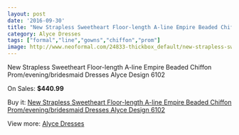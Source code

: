 ```yaml
---
layout: post
date: '2016-09-30'
title: "New Strapless Sweetheart Floor-length A-line Empire Beaded Chiffon Prom/evening/bridesmaid Dresses Alyce Design 6102"
category: Alyce Dresses
tags: ["formal","line","gowns","chiffon","prom"]
image: http://www.neoformal.com/24833-thickbox_default/new-strapless-sweetheart-floor-length-a-line-empire-beaded-chiffon-prom-evening-bridesmaid-dresses-alyce-design-6102.jpg
---
```

New Strapless Sweetheart Floor-length A-line Empire Beaded Chiffon Prom/evening/bridesmaid Dresses Alyce Design 6102

On Sales: **$440.99**
<a href="https://www.neoformal.com/en/alyce-dresses/8447-new-strapless-sweetheart-floor-length-a-line-empire-beaded-chiffon-prom-evening-bridesmaid-dresses-alyce-design-6102.html"><amp-img layout="responsive" width="600" height="600" src="//www.neoformal.com/24833-thickbox_default/new-strapless-sweetheart-floor-length-a-line-empire-beaded-chiffon-prom-evening-bridesmaid-dresses-alyce-design-6102.jpg" alt="New Strapless Sweetheart Floor-length A-line Empire Beaded Chiffon Prom/evening/bridesmaid Dresses Alyce Design 6102 0" /></a>
<a href="https://www.neoformal.com/en/alyce-dresses/8447-new-strapless-sweetheart-floor-length-a-line-empire-beaded-chiffon-prom-evening-bridesmaid-dresses-alyce-design-6102.html"><amp-img layout="responsive" width="600" height="600" src="//www.neoformal.com/24834-thickbox_default/new-strapless-sweetheart-floor-length-a-line-empire-beaded-chiffon-prom-evening-bridesmaid-dresses-alyce-design-6102.jpg" alt="New Strapless Sweetheart Floor-length A-line Empire Beaded Chiffon Prom/evening/bridesmaid Dresses Alyce Design 6102 1" /></a>

Buy it: [New Strapless Sweetheart Floor-length A-line Empire Beaded Chiffon Prom/evening/bridesmaid Dresses Alyce Design 6102](https://www.neoformal.com/en/alyce-dresses/8447-new-strapless-sweetheart-floor-length-a-line-empire-beaded-chiffon-prom-evening-bridesmaid-dresses-alyce-design-6102.html "New Strapless Sweetheart Floor-length A-line Empire Beaded Chiffon Prom/evening/bridesmaid Dresses Alyce Design 6102")

View more: [Alyce Dresses](https://www.neoformal.com/en/3-alyce-dresses "Alyce Dresses")